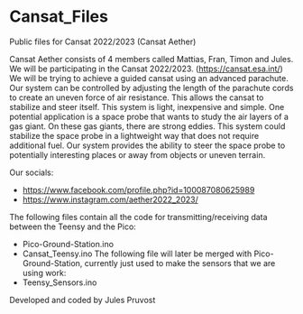 # Cansat_Files
Public files for Cansat 2022/2023 (Cansat Aether)

Cansat Aether consists of 4 members called Mattias, Fran, Timon and Jules. We will be participating in the Cansat 2022/2023. (https://cansat.esa.int/)
We will be trying to achieve a guided cansat using an advanced parachute. Our system can be controlled by adjusting the length of the parachute cords to create an uneven force of air resistance. This allows the cansat to stabilize and steer itself. This system is light, inexpensive and simple. One potential application is a space probe that wants to study the air layers of a gas giant. On these gas giants, there are strong eddies. This system could stabilize the space probe in a lightweight way that does not require additional fuel. Our system provides the ability to steer the space probe to potentially interesting places or away from objects or uneven terrain.

Our socials:
- https://www.facebook.com/profile.php?id=100087080625989
- https://www.instagram.com/aether2022_2023/

The following files contain all the code for transmitting/receiving data between the Teensy and the Pico:
- Pico-Ground-Station.ino 
- Cansat_Teensy.ino
The following file will later be merged with Pico-Ground-Station, currently just used to make the sensors that we are using work:
- Teensy_Sensors.ino

Developed and coded by Jules Pruvost
